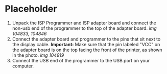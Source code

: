 # Placeholder



1. Unpack the ISP Programmer and ISP adapter board and connect the non-usb end of the programmer to the top of the adapter board. _img 104833, 104846_
2. Connect the adapter board and programmer to the pins that sit next to the display cable. **Important:** Make sure that the pin labeled "VCC" on the adapter board is on the top facing the front of the printer, as shown in the photo. _img 104919_
3. Connect the USB end of the programmer to the USB port on your computer.